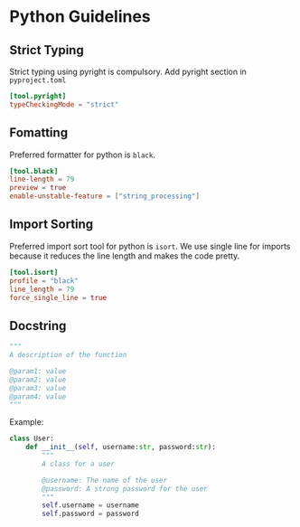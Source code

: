 # Python Guidelines

## Strict Typing

Strict typing using pyright is compulsory. Add pyright section in `pyproject.toml`

```toml
[tool.pyright]
typeCheckingMode = "strict"
```

## Fomatting

Preferred formatter for python is `black`.

```toml
[tool.black]
line-length = 79
preview = true
enable-unstable-feature = ["string_processing"]
```

## Import Sorting

Preferred import sort tool for python is `isort`. We use single line for imports because it reduces the line length and makes the code pretty.

```toml
[tool.isort]
profile = "black"
line_length = 79
force_single_line = true
```

## Docstring

```py
"""
A description of the function

@param1: value
@param2: value
@param3: value
@param4: value
"""
```

Example:

```py
class User:
    def __init__(self, username:str, password:str):
        """
        A class for a user

        @username: The name of the user
        @password: A strong password for the user
        """
        self.username = username
        self.password = password
```
